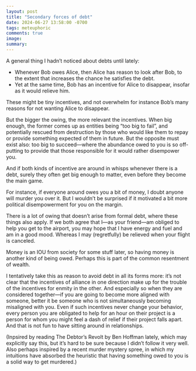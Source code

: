 ```yaml
---
layout: post
title: "Secondary forces of debt"
date: 2024-06-27 13:58:00 -0700
tags: meteuphoric
comments: true
image: 
summary: 
---
```


A general thing I hadn’t noticed about debts until lately:

* Whenever Bob owes Alice, then Alice has reason to look after Bob, to the extent that increases the chance he satisfies the debt.
* Yet at the same time, Bob has an incentive for Alice to disappear, insofar as it would relieve him.

These might be tiny incentives, and not overwhelm for instance Bob’s many reasons for not wanting Alice to disappear. 

But the bigger the owing, the more relevant the incentives. When big enough, the former comes up as entities being “too big to fail”, and potentially rescued from destruction by those who would like them to repay or provide something expected of them in future. But the opposite must exist also: too big to succeed—where the abundance owed to you is so off-putting to provide that those responsible for it would rather disempower you. 

And if both kinds of incentive are around in whisps whenever there is a debt, surely they often get big enough to matter, even before they become the main game. 

For instance, if everyone around owes you a bit of money, I doubt anyone will murder you over it. But I wouldn’t be surprised if it motivated a bit more political disempowerment for you on the margin.

There is a lot of owing that doesn’t arise from formal debt, where these things also apply. If we both agree that I—as your friend—am obliged to help you get to the airport, you may hope that I have energy and fuel and am in a good mood. Whereas I may (regretfully) be relieved when your flight is canceled.

Money is an IOU from society for some stuff later, so having money is another kind of being owed. Perhaps this is part of the common resentment of wealth.

I tentatively take this as reason to avoid debt in all its forms more: it’s not clear that the incentives of alliance in one direction make up for the trouble of the incentives for enmity in the other. And especially so when they are considered together—if you are going to become more aligned with someone, better it be someone who is not simultaneously becoming misaligned with you. Even if such incentives never change your behavior, every person you are obligated to help for an hour on their project is a person for whom you might feel a dash of relief if their project falls apart. And that is not fun to have sitting around in relationships. 

(Inpsired by reading The Debtor’s Revolt by Ben Hoffman lately, which may explicitly say this, but it’s hard to be sure because I didn’t follow it very well. Also perhaps inspired by a recent murder mystery spree, in which my intuitions have absorbed the heuristic that having something owed to you is a solid way to get murdered.)